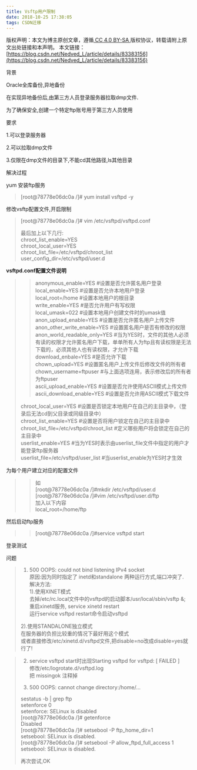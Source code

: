 ```yaml
---
title: Vsftp用户限制
date: 2018-10-25 17:38:05
tags: CSDN迁移
---
```

 [ ](http://creativecommons.org/licenses/by-sa/4.0/) 版权声明：本文为博主原创文章，遵循[ CC 4.0 BY-SA ](http://creativecommons.org/licenses/by-sa/4.0/)版权协议，转载请附上原文出处链接和本声明。  本文链接：[https://blog.csdn.net/Nedved_L/article/details/83383156](https://blog.csdn.net/Nedved_L/article/details/83383156)   
    
   背景

 Oracle全库备份,异地备份

 在实现异地备份后,由第三方人员登录服务器拉取dmp文件.

 为了确保安全,创建一个特定ftp账号用于第三方人员使用

 要求

 1.可以登录服务器

 2.可以拉取dmp文件

 3.仅限在dmp文件的目录下,不能cd其他路径,ls其他目录

 

 解决过程

 yum 安装ftp服务

 
> [root@78778e06dc0a /]# yum install vsftpd -y
> 
>  
 

 修改vsftp配置文件,开启限制

 
> [root@78778e06dc0a /]# vim /etc/vsftpd/vsftpd.conf
> 
>  最后加上以下几行:  
>  chroot_list_enable=YES  
>  chroot_local_user=YES  
>  chroot_list_file=/etc/vsftpd/chroot_list  
>  user_config_dir=/etc/vsftpd/user.d
> 
>  
 **vsftpd.conf配置文件说明** 

 
> >  anonymous_enable=YES #设置是否允许匿名用户登录  
>  local_enable=YES #设置是否允许本地用户登录  
>  local_root=/home #设置本地用户的根目录  
>  write_enable=YES #是否允许用户有写权限  
>  local_umask=022 #设置本地用户创建文件时的umask值  
>  anon_upload_enable=YES #设置是否允许匿名用户上传文件  
>  anon_other_write_enable=YES #设置匿名用户是否有修改的权限  
>  anon_world_readable_only=YES #当为YES时，文件的其他人必须有读的权限才允许匿名用户下载，单单所有人为ftp且有读权限是无法下载的，必须其他人也有读权限，才允许下载  
>  download_enbale=YES #是否允许下载  
>  chown_upload=YES #设置匿名用户上传文件后修改文件的所有者  
>  chown_username=ftpuser #与上面选项连用，表示修改后的所有者为ftpuser  
>  ascii_upload_enable=YES #设置是否允许使用ASCII模式上传文件  
>  ascii_download_enable=YES #设置是否允许用ASCII模式下载文件
> 
>  chroot_local_user=YES #设置是否锁定本地用户在自己的主目录中，（登录后无法cd到父目录或同级目录中）  
>  chroot_list_enable=YES #设置是否将用户锁定在自己的主目录中  
>  chroot_list_file=/etc/vsftpd/chroot_list #定义哪些用户将会锁定在自己的主目录中  
>  userlist_enable=YES #当为YES时表示由userlist_file文件中指定的用户才能登录ftp服务器  
>  userlist_file=/etc/vsftpd/user_list #当userlist_enable为YES时才生效
> 
>  
> 
>  
 为每个用户建立对应的配置文件 

 
> >  如  
>  [root@78778e06dc0a /]#mkdir /etc/vsftpd/user.d  
>  [root@78778e06dc0a /]#vim /etc/vsftpd/user.d/ftp  
>  加入以下内容  
>  local_root=/home/ftp
> 
>  
 

 然后启动ftp服务

 
> >  [root@78778e06dc0a /]#service vsftpd start  
>  
> 
>  
 登录测试

 问题

 
> 1. 500 OOPS: could not bind listening IPv4 socket  
>  原因:因为同时指定了 inetd和standalone 两种运行方式,端口冲突了.  
>  解决方法:  
>  1).使用XINET模式  
>  去掉/etc/rc.local文件中的vsftpd的启动脚本/usr/local/sbin/vsftp &;  
>  重启xinetd服务, service xinetd restart  
>  运行service vsftpd restart命令启动vsftpd
> 
>  2).使用STANDALONE独立模式  
>  在服务器的负担比较重的情况下最好用这个模式  
>  或者直接修改/etc/xinetd.d/vsftpd文件,把disable=no改成disable=yes就行了!
> 
>  
> 
>  
 

 

 
> 2. service vsftpd start时出现Starting vsftpd for vsftpd: [ FAILED ]  
>  修改/etc/logrotate.d/vsftpd.log  
>  把 missingok 注释掉
> 
>  3. 500 OOPS: cannot change directory:/home/...
> 
>  sestatus -b | grep ftp  
>  setenforce 0  
>  setenforce: SELinux is disabled  
>  [root@78778e06dc0a /]# getenforce  
>  Disabled  
>  [root@78778e06dc0a /]# setsebool -P ftp_home_dir=1  
>  setsebool: SELinux is disabled.  
>  [root@78778e06dc0a /]# setsebool -P allow_ftpd_full_access 1  
>  setsebool: SELinux is disabled.
> 
>  再次尝试,OK
> 
>  
 

 

   
 
